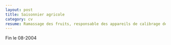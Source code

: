 ```yaml
---
layout: post
title: Saisonnier agricole
category: cv
resume: Ramassage des fruits, responsable des appareils de calibrage des fruits (cerises et abricots).
---
```

Fin le 08-2004